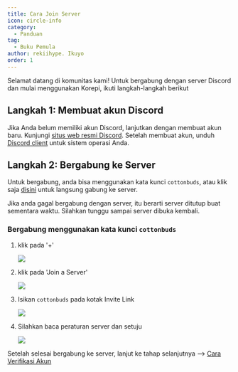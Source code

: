 ```yaml
---
title: Cara Join Server
icon: circle-info
category:
  - Panduan
tag:
  - Buku Pemula
author: rekiihype. Ikuyo
order: 1
---
```


Selamat datang di komunitas kami! Untuk bergabung dengan server Discord dan mulai menggunakan Korepi, ikuti langkah-langkah berikut

## Langkah 1: Membuat akun Discord

Jika Anda belum memiliki akun Discord, lanjutkan dengan membuat akun baru. Kunjungi [situs web resmi Discord](https://discord.com/). Setelah membuat akun, unduh [Discord client](https://discord.com/download) untuk sistem operasi Anda.

## Langkah 2: Bergabung ke Server

Untuk bergabung, anda bisa menggunakan kata kunci `cottonbuds`, atau klik saja [disini](https://discord.gg/cottonbuds) untuk langsung gabung ke server.

Jika anda gagal bergabung dengan server, itu berarti server ditutup buat sementara waktu. Silahkan tunggu sampai server dibuka kembali.

### Bergabung menggunakan kata kunci `cottonbuds`

1. klik pada '+'
   
   [![](https://i.postimg.cc/KYTDHzLR/join1.png)](https://postimg.cc/rd84dqfk)

2. klik pada 'Join a Server'
   
   [![](https://i.postimg.cc/7hH1hnR2/join2.png)](https://postimg.cc/0M4KHDPk)

3. Isikan `cottonbuds` pada kotak Invite Link
   
   [![](https://i.postimg.cc/NMwkqc7b/join3.png)](https://postimg.cc/67YvnFPG)

4. Silahkan baca peraturan server dan setuju
   
   [![](https://i.postimg.cc/9FNPXTYD/join4.png)](https://postimg.cc/XpdBQrhW)

Setelah selesai bergabung ke server, lanjut ke tahap selanjutnya --> [Cara Verifikasi Akun](verify.md)
